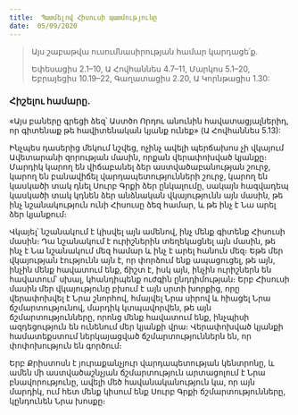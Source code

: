 ```yaml
---
title:  Պատմելով Հիսուսի պատմությունը
date:  05/09/2020
---
```


> <p>Այս շաբաթվա ուսումնասիրության համար կարդացե՛ք.<p>
> Եփեսացիս 2.1–10, Ա Հովհաննես 4.7–11, Մարկոս 5.1–20, Եբրայեցիս 10.19–22, Գաղատացիս 2.20, Ա Կորնթացիս 1.30:

### Հիշելու համարը.
«Այս բաները գրեցի ձեզ՝ Աստծո Որդու անունին հավատացյալներիդ, որ գիտենաք թե հավիտենական կյանք ունեք» (Ա Հովհաննես 5.13):

Ինչպես դասերից մեկում նշվեց, ոչինչ ավելի պերճախոս չի վկայում Ավետարանի զորության մասին, որքան վերափոխված կյանքը։ Մարդիկ կարող են վիճաբանել ձեր աստվածաբանության շուրջ, կարող են բանավիճել վարդապետությունների շուրջ, կարող են կասկածի տակ դնել Սուրբ Գրքի ձեր ընկալումը, սակայն հազվադեպ կասկածի տակ կդնեն ձեր անձնական վկայությունն այն մասին, թե ինչ նշանակություն ունի Հիսուսը ձեզ համար, և թե ինչ է Նա արել ձեր կյանքում։

Վկայել՝ նշանակում է կիսվել այն ամենով, ինչ մենք գիտենք Հիսուսի մասին։ Դա նշանակում է ուրիշներին տեղեկացնել այն մասին, թե ինչ է Նա նշանակում մեզ համար և ինչ է արել հանուն մեզ։ Եթե մեր վկայության էությունն այն է, որ փորձում ենք ապացուցել, թե այն, ինչին մենք հավատում ենք, ճիշտ է, իսկ այն, ինչին ուրիշներն են հավատում՝ սխալ, կհանդիպենք ուժգին ընդդիմության։ Երբ Հիսուսի մասին մեր վկայությունը բխում է այն սրտի խորքից, որը վերափոխվել է Նրա շնորհով, հմայվել Նրա սիրով և հիացել Նրա ճշմարտությունով, մարդիկ կտպավորվեն, թե այն ճշմարտությունները, որոնց մենք հավատում ենք, ինչպիսի ազդեցություն են ունենում մեր կյանքի վրա։ Վերափոխված կյանքի համատեքստում ներկայացված ճշմարտություններն են, որ փոփոխություն են գործում։

Երբ Քրիստոսն է յուրաքանչյուր վարդապետության կենտրոնը, և ամեն մի աստվածաշնչյան ճշմարտություն արտացոլում է Նրա բնավորությունը, ավելի մեծ հավանականություն կա, որ այն մարդիկ, ում հետ մենք կիսում ենք Սուրբ Գրքի ճշմարտությունները, կընդունեն Նրա խոսքը։